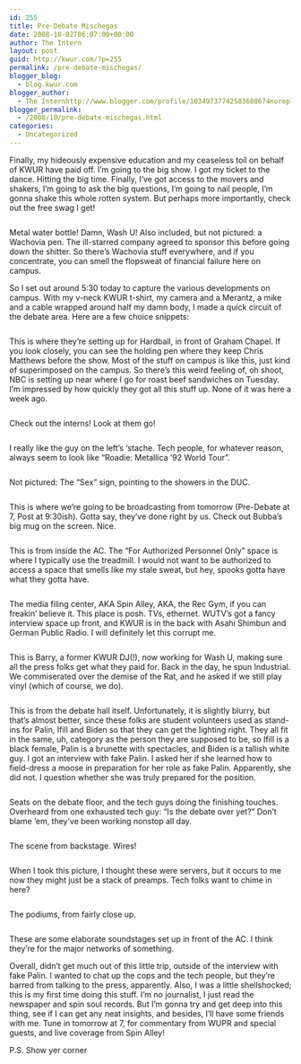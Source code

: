 ```yaml
---
id: 255
title: Pre-Debate Mischegas
date: 2008-10-02T06:07:00+00:00
author: The Intern
layout: post
guid: http://kwur.com/?p=255
permalink: /pre-debate-mischegas/
blogger_blog:
  - blog.kwur.com
blogger_author:
  - The Internhttp://www.blogger.com/profile/10349737742583608674noreply@blogger.com
blogger_permalink:
  - /2008/10/pre-debate-mischegas.html
categories:
  - Uncategorized
---
```

<div class="pf-content">
  <p>
    Finally, my hideously expensive education and my ceaseless toil on behalf of KWUR have paid off. I&#8217;m going to the big show. I got my ticket to the dance. Hitting the big time. Finally, I&#8217;ve got access to the movers and shakers, I&#8217;m going to ask the big questions, I&#8217;m going to nail people, I&#8217;m gonna shake this whole rotten system. But perhaps more importantly, check out the free swag I get!<br /><a onblur="try {parent.deselectBloggerImageGracefully();} catch(e) {}" href="http://www.kwur.com/blog/uploaded_images/IMG_0212-705554.JPG"><img style="margin: 0px auto 10px; display: block; text-align: center; cursor: pointer;" src="http://www.kwur.com/blog/uploaded_images/IMG_0212-705107.JPG" alt="" border="0" /></a><br />Metal water bottle! Damn, Wash U! Also included, but not pictured: a Wachovia pen. The ill-starred company agreed to sponsor this before going down the shitter. So there&#8217;s Wachovia stuff everywhere, and if you concentrate, you can smell the flopsweat of financial failure here on campus.
  </p>
  
  <p>
    So I set out around 5:30 today to capture the various developments on campus. With my v-neck KWUR t-shirt, my camera and a Merantz, a mike and a cable wrapped around half my damn body, I made a quick circuit of the debate area. Here are a few choice snippets:<br /><a onblur="try {parent.deselectBloggerImageGracefully();} catch(e) {}" href="http://www.kwur.com/blog/uploaded_images/IMG_0188-723029.JPG"><img style="margin: 0px auto 10px; display: block; text-align: center; cursor: pointer;" src="http://www.kwur.com/blog/uploaded_images/IMG_0188-722540.JPG" alt="" border="0" /></a><br />This is where they&#8217;re setting up for Hardball, in front of Graham Chapel. If you look closely, you can see the holding pen where they keep Chris Matthews before the show. Most of the stuff on campus is like this, just kind of superimposed on the campus. So there&#8217;s this weird feeling of, oh shoot, NBC is setting up near where I go for roast beef sandwiches on Tuesday. I&#8217;m impressed by how quickly they got all this stuff up. None of it was here a week ago.<br /><a onblur="try {parent.deselectBloggerImageGracefully();} catch(e) {}" href="http://www.kwur.com/blog/uploaded_images/IMG_0189-794811.JPG"><img style="margin: 0px auto 10px; display: block; text-align: center; cursor: pointer;" src="http://www.kwur.com/blog/uploaded_images/IMG_0189-794407.JPG" alt="" border="0" /></a><br />Check out the interns! Look at them go!<br /><a onblur="try {parent.deselectBloggerImageGracefully();} catch(e) {}" href="http://www.kwur.com/blog/uploaded_images/IMG_0192-784992.JPG"><img style="margin: 0px auto 10px; display: block; text-align: center; cursor: pointer;" src="http://www.kwur.com/blog/uploaded_images/IMG_0192-784595.JPG" alt="" border="0" /></a><br />I really like the guy on the left&#8217;s &#8216;stache. Tech people, for whatever reason, always seem to look like &#8220;Roadie: Metallica &#8217;92 World Tour&#8221;.<br /><a onblur="try {parent.deselectBloggerImageGracefully();} catch(e) {}" href="http://www.kwur.com/blog/uploaded_images/IMG_0193-753082.JPG"><img style="margin: 0px auto 10px; display: block; text-align: center; cursor: pointer;" src="http://www.kwur.com/blog/uploaded_images/IMG_0193-752656.JPG" alt="" border="0" /></a><br />Not pictured: The &#8220;Sex&#8221; sign, pointing to the showers in the DUC.<br /><a onblur="try {parent.deselectBloggerImageGracefully();} catch(e) {}" href="http://www.kwur.com/blog/uploaded_images/IMG_0194-739186.JPG"><img style="margin: 0px auto 10px; display: block; text-align: center; cursor: pointer;" src="http://www.kwur.com/blog/uploaded_images/IMG_0194-738793.JPG" alt="" border="0" /></a><br />This is where we&#8217;re going to be broadcasting from tomorrow (Pre-Debate at 7, Post at 9:30ish). Gotta say, they&#8217;ve done right by us. Check out Bubba&#8217;s big mug on the screen. Nice.<br /><a onblur="try {parent.deselectBloggerImageGracefully();} catch(e) {}" href="http://www.kwur.com/blog/uploaded_images/IMG_0195-785651.JPG"><img style="margin: 0px auto 10px; display: block; text-align: center; cursor: pointer;" src="http://www.kwur.com/blog/uploaded_images/IMG_0195-785250.JPG" alt="" border="0" /></a><br />This is from inside the AC. The &#8220;For Authorized Personnel Only&#8221; space is where I typically use the treadmill. I would not want to be authorized to access a space that smells like my stale sweat, but hey, spooks gotta have what they gotta have.<br /><a onblur="try {parent.deselectBloggerImageGracefully();} catch(e) {}" href="http://www.kwur.com/blog/uploaded_images/IMG_0196-727348.JPG"><img style="margin: 0px auto 10px; display: block; text-align: center; cursor: pointer;" src="http://www.kwur.com/blog/uploaded_images/IMG_0196-726928.JPG" alt="" border="0" /></a><br />The media filing center, AKA Spin Alley, AKA, the Rec Gym, if you can freakin&#8217; believe it. This place is posh. TVs, ethernet. WUTV&#8217;s got a fancy interview space up front, and KWUR is in the back with Asahi Shimbun and German Public Radio. I will definitely let this corrupt me.<br /><a onblur="try {parent.deselectBloggerImageGracefully();} catch(e) {}" href="http://www.kwur.com/blog/uploaded_images/IMG_0199-778290.JPG"><img style="margin: 0px auto 10px; display: block; text-align: center; cursor: pointer;" src="http://www.kwur.com/blog/uploaded_images/IMG_0199-777902.JPG" alt="" border="0" /></a><br />This is Barry, a former KWUR DJ(!), now working for Wash U, making sure all the press folks get what they paid for. Back in the day, he spun Industrial. We commiserated over the demise of the Rat, and he asked if we still play vinyl (which of course, we do).<br /><a onblur="try {parent.deselectBloggerImageGracefully();} catch(e) {}" href="http://www.kwur.com/blog/uploaded_images/IMG_0202-792264.JPG"><img style="display:block; margin:0px auto 10px; text-align:center;cursor:pointer; cursor:hand;" src="http://www.kwur.com/blog/uploaded_images/IMG_0202-791861.JPG" border="0" alt="" /></a><br />This is from the debate hall itself. Unfortunately, it is slightly blurry, but that&#8217;s almost better, since these folks are student volunteers used as stand-ins for Palin, Ifill and Biden so that they can get the lighting right. They all fit in the same, uh, category as the person they are supposed to be, so Ifill is a black female, Palin is a brunette with spectacles, and Biden is a tallish white guy. I got an interview with fake Palin. I asked her if she learned how to field-dress a moose in preparation for her role as fake Palin. Apparently, she did not. I question whether she was truly prepared for the position.<br /><a onblur="try {parent.deselectBloggerImageGracefully();} catch(e) {}" href="http://www.kwur.com/blog/uploaded_images/IMG_0203-780874.JPG"><img style="display:block; margin:0px auto 10px; text-align:center;cursor:pointer; cursor:hand;" src="http://www.kwur.com/blog/uploaded_images/IMG_0203-780401.JPG" border="0" alt="" /></a><br />Seats on the debate floor, and the tech guys doing the finishing touches. Overheard from one exhausted tech guy: &#8220;Is the debate over yet?&#8221; Don&#8217;t blame &#8217;em, they&#8217;ve been working nonstop all day.<br /><a onblur="try {parent.deselectBloggerImageGracefully();} catch(e) {}" href="http://www.kwur.com/blog/uploaded_images/IMG_0205-798869.JPG"><img style="display:block; margin:0px auto 10px; text-align:center;cursor:pointer; cursor:hand;" src="http://www.kwur.com/blog/uploaded_images/IMG_0205-798459.JPG" border="0" alt="" /></a><br />The scene from backstage. Wires!<br /><a onblur="try {parent.deselectBloggerImageGracefully();} catch(e) {}" href="http://www.kwur.com/blog/uploaded_images/IMG_0206-769042.JPG"><img style="display:block; margin:0px auto 10px; text-align:center;cursor:pointer; cursor:hand;" src="http://www.kwur.com/blog/uploaded_images/IMG_0206-768616.JPG" border="0" alt="" /></a><br />When I took this picture, I thought these were servers, but it occurs to me now they might just be a stack of preamps. Tech folks want to chime in here?<br /><a onblur="try {parent.deselectBloggerImageGracefully();} catch(e) {}" href="http://www.kwur.com/blog/uploaded_images/IMG_0210-740002.JPG"><img style="display:block; margin:0px auto 10px; text-align:center;cursor:pointer; cursor:hand;" src="http://www.kwur.com/blog/uploaded_images/IMG_0210-739591.JPG" border="0" alt="" /></a><br />The podiums, from fairly close up.<br /><a onblur="try {parent.deselectBloggerImageGracefully();} catch(e) {}" href="http://www.kwur.com/blog/uploaded_images/IMG_0211-790393.JPG"><img style="display:block; margin:0px auto 10px; text-align:center;cursor:pointer; cursor:hand;" src="http://www.kwur.com/blog/uploaded_images/IMG_0211-790029.JPG" border="0" alt="" /></a><br />These are some elaborate soundstages set up in front of the AC. I think they&#8217;re for the major networks of something.
  </p>
  
  <p>
    Overall, didn&#8217;t get much out of this little trip, outside of the interview with fake Palin. I wanted to chat up the cops and the tech people, but they&#8217;re barred from talking to the press, apparently. Also, I was a little shellshocked; this is my first time doing this stuff. I&#8217;m no journalist, I just read the newspaper and spin soul records. But I&#8217;m gonna try and get deep into this thing, see if I can get any neat insights, and besides, I&#8217;ll have some friends with me. Tune in tomorrow at 7, for commentary from WUPR and special guests, and live coverage from Spin Alley!
  </p>
  
  <p>
    P.S. Show yer corner
  </p>
</div>